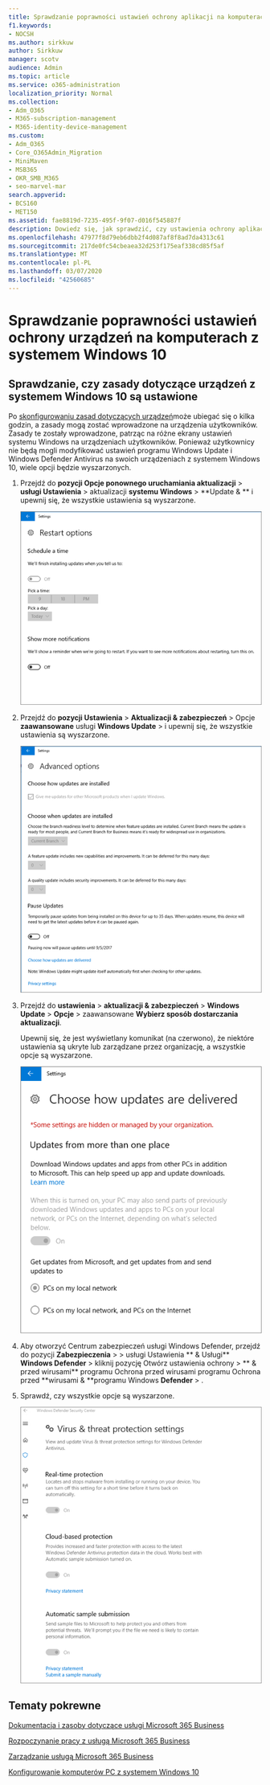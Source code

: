 ```yaml
---
title: Sprawdzanie poprawności ustawień ochrony aplikacji na komputerach z systemem Windows 10
f1.keywords:
- NOCSH
ms.author: sirkkuw
author: Sirkkuw
manager: scotv
audience: Admin
ms.topic: article
ms.service: o365-administration
localization_priority: Normal
ms.collection:
- Adm_O365
- M365-subscription-management
- M365-identity-device-management
ms.custom:
- Adm_O365
- Core_O365Admin_Migration
- MiniMaven
- MSB365
- OKR_SMB_M365
- seo-marvel-mar
search.appverid:
- BCS160
- MET150
ms.assetid: fae8819d-7235-495f-9f07-d016f545887f
description: Dowiedz się, jak sprawdzić, czy ustawienia ochrony aplikacji usługi Microsoft 365 Business zostały wprowadzone na urządzeniach z systemem Windows 10 użytkowników.
ms.openlocfilehash: 47977f8d79eb6dbb2f4d087af8f8ad7da4313c61
ms.sourcegitcommit: 217de0fc54cbeaea32d253f175eaf338cd85f5af
ms.translationtype: MT
ms.contentlocale: pl-PL
ms.lasthandoff: 03/07/2020
ms.locfileid: "42560685"
---
```

# <a name="validate-device-protection-settings-on-windows-10-pcs"></a>Sprawdzanie poprawności ustawień ochrony urządzeń na komputerach z systemem Windows 10

## <a name="verify-that-windows-10-device-policies-are-set"></a>Sprawdzanie, czy zasady dotyczące urządzeń z systemem Windows 10 są ustawione

Po [skonfigurowaniu zasad dotyczących urządzeń](protection-settings-for-windows-10-pcs.md)może ubiegać się o kilka godzin, a zasady mogą zostać wprowadzone na urządzenia użytkowników. Zasady te zostały wprowadzone, patrząc na różne ekrany ustawień systemu Windows na urządzeniach użytkowników. Ponieważ użytkownicy nie będą mogli modyfikować ustawień programu Windows Update i Windows Defender Antivirus na swoich urządzeniach z systemem Windows 10, wiele opcji będzie wyszarzonych.
  
1. Przejdź do **pozycji Opcje ponownego uruchamiania aktualizacji** \> **usługi Ustawienia** \> aktualizacji **systemu Windows** \> **Update &amp; ** i upewnij się, że wszystkie ustawienia są wyszarzone. 
    
    ![Wszystkie opcje ponownego uruchamiania są wyszarzone.](../media/31308da9-18b0-47c5-bbf6-d5fa6747c376.png)
  
2. Przejdź do **pozycji Ustawienia** \> **Aktualizacji &amp; zabezpieczeń** \> Opcje **zaawansowane** usługi **Windows Update** \> i upewnij się, że wszystkie ustawienia są wyszarzone. 
    
    ![Opcje aktualizacji zaawansowanych systemu Windows są wyszarzone.](../media/049cf281-d503-4be9-898b-c0a3286c7fc2.png)
  
3. Przejdź do **ustawienia** \> **aktualizacji &amp; zabezpieczeń** \> **Windows Update** \> **Opcje** \> zaawansowane **Wybierz sposób dostarczania aktualizacji**.
    
    Upewnij się, że jest wyświetlany komunikat (na czerwono), że niektóre ustawienia są ukryte lub zarządzane przez organizację, a wszystkie opcje są wyszarzone.
    
    ![Wybierz sposób dostarczania aktualizacji strony wskazuje, że ustawienia są ukryte lub zarządzane przez organizację.](../media/6b3e37c5-da41-4afd-9983-b4f406216b59.png)
  
4. Aby otworzyć Centrum zabezpieczeń usługi Windows Defender, przejdź do pozycji **Zabezpieczenia** \> \> usługi Ustawienia ** &amp; Usługi** **Windows Defender** \> kliknij pozycję Otwórz ustawienia ochrony \> ** &amp; przed wirusami** programu Ochrona przed wirusami programu Ochrona przed **wirusami &amp; **programu Windows **Defender** \> . 
    
5. Sprawdź, czy wszystkie opcje są wyszarzone. 
    
    ![Ustawienia ochrony przed wirusami i zagrożeniami są wyszarzone.](../media/9ca68d40-a5d9-49d7-92a4-c581688b5926.png)
  
## <a name="related-topics"></a>Tematy pokrewne

[Dokumentacja i zasoby dotyczące usługi Microsoft 365 Business](https://go.microsoft.com/fwlink/p/?linkid=853701)
  
[Rozpoczynanie pracy z usługą Microsoft 365 Business](microsoft-365-business-overview.md)
  
[Zarządzanie usługą Microsoft 365 Business](manage.md)
  
[Konfigurowanie komputerów PC z systemem Windows 10](protection-settings-for-windows-10-pcs.md)
  

